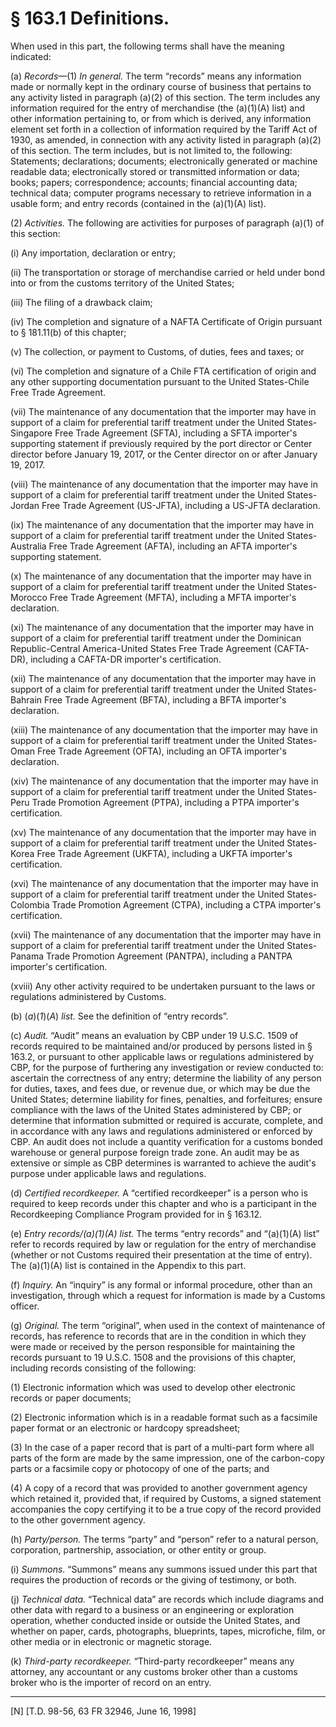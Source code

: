 # § 163.1   Definitions.

When used in this part, the following terms shall have the meaning indicated:


(a) *Records*—(1) *In general.* The term “records” means any information made or normally kept in the ordinary course of business that pertains to any activity listed in paragraph (a)(2) of this section. The term includes any information required for the entry of merchandise (the (a)(1)(A) list) and other information pertaining to, or from which is derived, any information element set forth in a collection of information required by the Tariff Act of 1930, as amended, in connection with any activity listed in paragraph (a)(2) of this section. The term includes, but is not limited to, the following: Statements; declarations; documents; electronically generated or machine readable data; electronically stored or transmitted information or data; books; papers; correspondence; accounts; financial accounting data; technical data; computer programs necessary to retrieve information in a usable form; and entry records (contained in the (a)(1)(A) list).


(2) *Activities.* The following are activities for purposes of paragraph (a)(1) of this section:


(i) Any importation, declaration or entry;


(ii) The transportation or storage of merchandise carried or held under bond into or from the customs territory of the United States;


(iii) The filing of a drawback claim;


(iv) The completion and signature of a NAFTA Certificate of Origin pursuant to § 181.11(b) of this chapter;


(v) The collection, or payment to Customs, of duties, fees and taxes; or


(vi) The completion and signature of a Chile FTA certification of origin and any other supporting documentation pursuant to the United States-Chile Free Trade Agreement.


(vii) The maintenance of any documentation that the importer may have in support of a claim for preferential tariff treatment under the United States-Singapore Free Trade Agreement (SFTA), including a SFTA importer's supporting statement if previously required by the port director or Center director before January 19, 2017, or the Center director on or after January 19, 2017.


(viii) The maintenance of any documentation that the importer may have in support of a claim for preferential tariff treatment under the United States-Jordan Free Trade Agreement (US-JFTA), including a US-JFTA declaration.


(ix) The maintenance of any documentation that the importer may have in support of a claim for preferential tariff treatment under the United States-Australia Free Trade Agreement (AFTA), including an AFTA importer's supporting statement.


(x) The maintenance of any documentation that the importer may have in support of a claim for preferential tariff treatment under the United States-Morocco Free Trade Agreement (MFTA), including a MFTA importer's declaration.


(xi) The maintenance of any documentation that the importer may have in support of a claim for preferential tariff treatment under the Dominican Republic-Central America-United States Free Trade Agreement (CAFTA-DR), including a CAFTA-DR importer's certification. 


(xii) The maintenance of any documentation that the importer may have in support of a claim for preferential tariff treatment under the United States-Bahrain Free Trade Agreement (BFTA), including a BFTA importer's declaration.


(xiii) The maintenance of any documentation that the importer may have in support of a claim for preferential tariff treatment under the United States-Oman Free Trade Agreement (OFTA), including an OFTA importer's declaration.


(xiv) The maintenance of any documentation that the importer may have in support of a claim for preferential tariff treatment under the United States-Peru Trade Promotion Agreement (PTPA), including a PTPA importer's certification.


(xv) The maintenance of any documentation that the importer may have in support of a claim for preferential tariff treatment under the United States-Korea Free Trade Agreement (UKFTA), including a UKFTA importer's certification.


(xvi) The maintenance of any documentation that the importer may have in support of a claim for preferential tariff treatment under the United States-Colombia Trade Promotion Agreement (CTPA), including a CTPA importer's certification.


(xvii) The maintenance of any documentation that the importer may have in support of a claim for preferential tariff treatment under the United States-Panama Trade Promotion Agreement (PANTPA), including a PANTPA importer's certification.


(xviii) Any other activity required to be undertaken pursuant to the laws or regulations administered by Customs.


(b) (*a*)(*1*)(*A*) *list.* See the definition of “entry records”.


(c) *Audit.* “Audit” means an evaluation by CBP under 19 U.S.C. 1509 of records required to be maintained and/or produced by persons listed in § 163.2, or pursuant to other applicable laws or regulations administered by CBP, for the purpose of furthering any investigation or review conducted to: ascertain the correctness of any entry; determine the liability of any person for duties, taxes, and fees due, or revenue due, or which may be due the United States; determine liability for fines, penalties, and forfeitures; ensure compliance with the laws of the United States administered by CBP; or determine that information submitted or required is accurate, complete, and in accordance with any laws and regulations administered or enforced by CBP. An audit does not include a quantity verification for a customs bonded warehouse or general purpose foreign trade zone. An audit may be as extensive or simple as CBP determines is warranted to achieve the audit's purpose under applicable laws and regulations.


(d) *Certified recordkeeper.* A “certified recordkeeper” is a person who is required to keep records under this chapter and who is a participant in the Recordkeeping Compliance Program provided for in § 163.12.


(e) *Entry records/(a)(1)(A) list.* The terms “entry records” and “(a)(1)(A) list” refer to records required by law or regulation for the entry of merchandise (whether or not Customs required their presentation at the time of entry). The (a)(1)(A) list is contained in the Appendix to this part.


(f) *Inquiry.* An “inquiry” is any formal or informal procedure, other than an investigation, through which a request for information is made by a Customs officer.


(g) *Original.* The term “original”, when used in the context of maintenance of records, has reference to records that are in the condition in which they were made or received by the person responsible for maintaining the records pursuant to 19 U.S.C. 1508 and the provisions of this chapter, including records consisting of the following:


(1) Electronic information which was used to develop other electronic records or paper documents;


(2) Electronic information which is in a readable format such as a facsimile paper format or an electronic or hardcopy spreadsheet;


(3) In the case of a paper record that is part of a multi-part form where all parts of the form are made by the same impression, one of the carbon-copy parts or a facsimile copy or photocopy of one of the parts; and


(4) A copy of a record that was provided to another government agency which retained it, provided that, if required by Customs, a signed statement accompanies the copy certifying it to be a true copy of the record provided to the other government agency.


(h) *Party/person.* The terms “party” and “person” refer to a natural person, corporation, partnership, association, or other entity or group.


(i) *Summons.* “Summons” means any summons issued under this part that requires the production of records or the giving of testimony, or both.


(j) *Technical data.* “Technical data” are records which include diagrams and other data with regard to a business or an engineering or exploration operation, whether conducted inside or outside the United States, and whether on paper, cards, photographs, blueprints, tapes, microfiche, film, or other media or in electronic or magnetic storage.


(k) *Third-party recordkeeper.* “Third-party recordkeeper” means any attorney, any accountant or any customs broker other than a customs broker who is the importer of record on an entry.



---

[N] [T.D. 98-56, 63 FR 32946, June 16, 1998]


